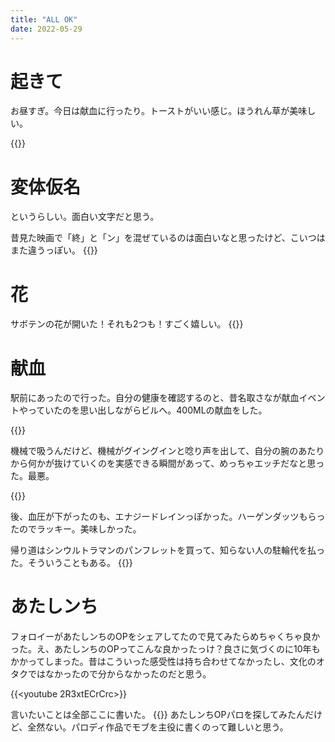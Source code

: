 ```yaml
---
title: "ALL OK"
date: 2022-05-29
---
```


# 起きて
お昼すぎ。今日は献血に行ったり。トーストがいい感じ。ほうれん草が美味しい。

{{<tweet user="dango_bot" id="1530770574628524032">}}

# 変体仮名
というらしい。面白い文字だと思う。

昔見た映画で「終」と「ン」を混ぜているのは面白いなと思ったけど、こいつはまた違うっぽい。
{{<tweet user="dango_bot" id="1530770574628524032">}}

# 花
サボテンの花が開いた！それも2つも！すごく嬉しい。
{{<tweet user="dango_bot" id="1530800092982444034">}}
# 献血
駅前にあったので行った。自分の健康を確認するのと、昔名取さなが献血イベントやっていたのを思い出しながらビルへ。400MLの献血をした。

{{<tweet user="dango_bot" id="1530850933655367680">}}

機械で吸うんだけど、機械がグイングインと唸り声を出して、自分の腕のあたりから何かが抜けていくのを実感できる瞬間があって、めっちゃエッチだなと思った。最悪。

{{<tweet user="dango_bot" id="1531115968402886661">}}

後、血圧が下がったのも、エナジードレインっぽかった。ハーゲンダッツもらったのでラッキー。美味しかった。

帰り道はシンウルトラマンのパンフレットを買って、知らない人の駐輪代を払った。そういうこともある。
{{<tweet user="dango_bot" id="1530856659710783489">}}

# あたしンち
フォロイーがあたしンちのOPをシェアしてたので見てみたらめちゃくちゃ良かった。え、あたしンちのOPってこんな良かったっけ？良さに気づくのに10年もかかってしまった。昔はこういった感受性は持ち合わせてなかったし、文化のオタクではなかったので分からなかったのだと思う。

{{<youtube 2R3xtECrCrc>}}

言いたいことは全部ここに書いた。
{{<tweet user="dango_bot" id="1530938541320306693">}}
あたしンちOPパロを探してみたんだけど、全然ない。パロディ作品でモブを主役に書くのって難しいと思う。